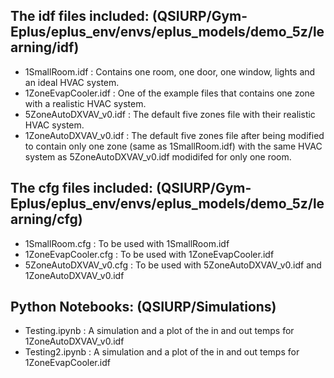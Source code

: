 ## The idf files included: (QSIURP/Gym-Eplus/eplus_env/envs/eplus_models/demo_5z/learning/idf)
- 1SmallRoom.idf        : Contains one room, one door, one window, lights and an ideal HVAC system.
- 1ZoneEvapCooler.idf   : One of the example files that contains one zone with a realistic HVAC system.
- 5ZoneAutoDXVAV_v0.idf : The default five zones file with their realistic HVAC system.
- 1ZoneAutoDXVAV_v0.idf : The default five zones file after being modified to contain only one zone (same as 1SmallRoom.idf) with the same HVAC system as                                     5ZoneAutoDXVAV_v0.idf modidifed for only one room.

## The cfg files included: (QSIURP/Gym-Eplus/eplus_env/envs/eplus_models/demo_5z/learning/cfg)
- 1SmallRoom.cfg        : To be used with 1SmallRoom.idf
- 1ZoneEvapCooler.cfg   : To be used with 1ZoneEvapCooler.idf
- 5ZoneAutoDXVAV_v0.cfg : To be used with 5ZoneAutoDXVAV_v0.idf and 1ZoneAutoDXVAV_v0.idf

## Python Notebooks: (QSIURP/Simulations)
- Testing.ipynb  : A simulation and a plot of the in and out temps for 1ZoneAutoDXVAV_v0.idf
- Testing2.ipynb : A simulation and a plot of the in and out temps for 1ZoneEvapCooler.idf
